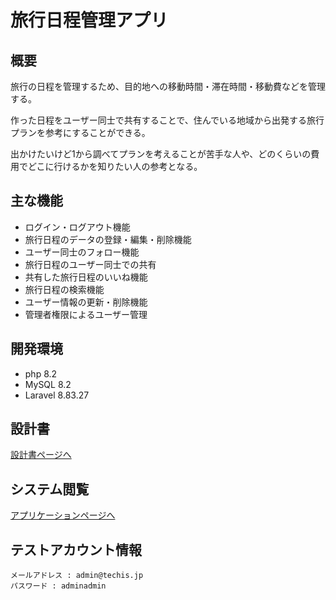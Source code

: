 # 旅行日程管理アプリ

## 概要

旅行の日程を管理するため、目的地への移動時間・滞在時間・移動費などを管理する。


作った日程をユーザー同士で共有することで、住んでいる地域から出発する旅行プランを参考にすることができる。

出かけたいけど1から調べてプランを考えることが苦手な人や、どのくらいの費用でどこに行けるかを知りたい人の参考となる。

## 主な機能
- ログイン・ログアウト機能
- 旅行日程のデータの登録・編集・削除機能
- ユーザー同士のフォロー機能
- 旅行日程のユーザー同士での共有
- 共有した旅行日程のいいね機能
- 旅行日程の検索機能
- ユーザー情報の更新・削除機能
- 管理者権限によるユーザー管理

## 開発環境
- php 8.2
- MySQL 8.2
- Laravel 8.83.27

## 設計書
[設計書ページへ](https://drive.google.com/drive/folders/1IOmkyuFCS51P32CDwNHf4D5jvvjQribl)

## システム閲覧
[アプリケーションページへ](https://travel-laravel-797c7d9e9a3d.herokuapp.com/)

## テストアカウント情報
```
メールアドレス : admin@techis.jp
パスワード : adminadmin
```
